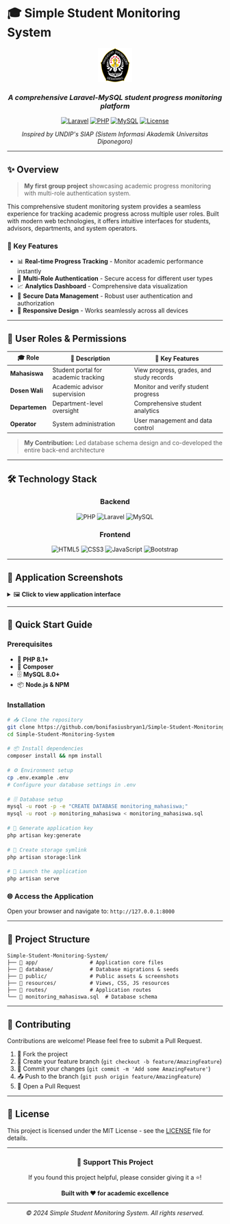 # 🎓 Simple Student Monitoring System

<div align="center">
  
  <img src="public/asset/img/logo-undip.png" alt="Logo UNDIP" width="80" />
  
  ### *A comprehensive Laravel-MySQL student progress monitoring platform*
  
  [![Laravel](https://img.shields.io/badge/Laravel-10.x-FF2D20?style=for-the-badge&logo=laravel&logoColor=white)](https://laravel.com/)
  [![PHP](https://img.shields.io/badge/PHP-8.1+-777BB4?style=for-the-badge&logo=php&logoColor=white)](https://php.net/)
  [![MySQL](https://img.shields.io/badge/MySQL-8.0+-4479A1?style=for-the-badge&logo=mysql&logoColor=white)](https://mysql.com/)
  [![License](https://img.shields.io/badge/License-MIT-green.svg?style=for-the-badge)](LICENSE)
  
  *Inspired by UNDIP's SIAP (Sistem Informasi Akademik Universitas Diponegoro)*
  
</div>

---

## ✨ Overview

> **My first group project** showcasing academic progress monitoring with multi-role authentication system.

This comprehensive student monitoring system provides a seamless experience for tracking academic progress across multiple user roles. Built with modern web technologies, it offers intuitive interfaces for students, advisors, departments, and system operators.

### 🎯 Key Features

- 📊 **Real-time Progress Tracking** - Monitor academic performance instantly
- 👥 **Multi-Role Authentication** - Secure access for different user types
- 📈 **Analytics Dashboard** - Comprehensive data visualization
- 🔐 **Secure Data Management** - Robust user authentication and authorization
- 📱 **Responsive Design** - Works seamlessly across all devices

---

## 👥 User Roles & Permissions

<div align="center">

| 🎓 Role | 📝 Description | 🔑 Key Features |
|---------|----------------|------------------|
| **Mahasiswa** | Student portal for academic tracking | View progress, grades, and study records |
| **Dosen Wali** | Academic advisor supervision | Monitor and verify student progress |
| **Departemen** | Department-level oversight | Comprehensive student analytics |
| **Operator** | System administration | User management and data control |

</div>

> **My Contribution:** Led database schema design and co-developed the entire back-end architecture

---

## 🛠️ Technology Stack

<div align="center">

### Backend
![PHP](https://img.shields.io/badge/PHP-777BB4?style=flat-square&logo=php&logoColor=white)
![Laravel](https://img.shields.io/badge/Laravel-FF2D20?style=flat-square&logo=laravel&logoColor=white)
![MySQL](https://img.shields.io/badge/MySQL-4479A1?style=flat-square&logo=mysql&logoColor=white)

### Frontend
![HTML5](https://img.shields.io/badge/HTML5-E34F26?style=flat-square&logo=html5&logoColor=white)
![CSS3](https://img.shields.io/badge/CSS3-1572B6?style=flat-square&logo=css3&logoColor=white)
![JavaScript](https://img.shields.io/badge/JavaScript-F7DF1E?style=flat-square&logo=javascript&logoColor=black)
![Bootstrap](https://img.shields.io/badge/Bootstrap-7952B3?style=flat-square&logo=bootstrap&logoColor=white)

</div>

---

## 📸 Application Screenshots

<details>
<summary>🖼️ <strong>Click to view application interface</strong></summary>

<br>

<div align="center">

### 🔐 Authentication
<img src="public/screenshots/login.png" alt="Login Interface" width="600" />

### 🎓 Student Dashboard
<img src="public/screenshots/mahasiswa_dashboard.png" alt="Student Portal" width="600" />

### 👨‍🏫 Academic Advisor Portal
<img src="public/screenshots/dosenwali_dashboard.png" alt="Advisor Interface" width="600" />

### 🏢 Department Overview
<img src="public/screenshots/departemen_rekapMahasiswa.png" alt="Department Analytics" width="600" />

### ⚙️ System Administration
<img src="public/screenshots/operator_progresStudi.png" alt="Admin Panel" width="600" />

</div>

</details>

---

## 🚀 Quick Start Guide

### Prerequisites
- 🐘 **PHP 8.1+**
- 🎵 **Composer**
- 🗄️ **MySQL 8.0+**
- 📦 **Node.js & NPM**

### Installation

```bash
# 📥 Clone the repository
git clone https://github.com/bonifasiusbryan1/Simple-Student-Monitoring-System.git
cd Simple-Student-Monitoring-System

# 📦 Install dependencies
composer install && npm install

# ⚙️ Environment setup
cp .env.example .env
# Configure your database settings in .env

# 🗄️ Database setup
mysql -u root -p -e "CREATE DATABASE monitoring_mahasiswa;"
mysql -u root -p monitoring_mahasiswa < monitoring_mahasiswa.sql

# 🔑 Generate application key
php artisan key:generate

# 🔗 Create storage symlink
php artisan storage:link

# 🚀 Launch the application
php artisan serve
```

### 🌐 Access the Application
Open your browser and navigate to: `http://127.0.0.1:8000`

---

## 📂 Project Structure

```
Simple-Student-Monitoring-System/
├── 📁 app/                 # Application core files
├── 📁 database/            # Database migrations & seeds
├── 📁 public/              # Public assets & screenshots
├── 📁 resources/           # Views, CSS, JS resources
├── 📁 routes/              # Application routes
└── 📄 monitoring_mahasiswa.sql  # Database schema
```

---

## 🤝 Contributing

Contributions are welcome! Please feel free to submit a Pull Request.

1. 🍴 Fork the project
2. 🌿 Create your feature branch (`git checkout -b feature/AmazingFeature`)
3. 💾 Commit your changes (`git commit -m 'Add some AmazingFeature'`)
4. 📤 Push to the branch (`git push origin feature/AmazingFeature`)
5. 🔄 Open a Pull Request

---

## 📄 License

This project is licensed under the MIT License - see the [LICENSE](LICENSE) file for details.

---

<div align="center">

### 💝 Support This Project

If you found this project helpful, please consider giving it a ⭐️!

**Built with ❤️ for academic excellence**

---

*© 2024 Simple Student Monitoring System. All rights reserved.*

</div>
